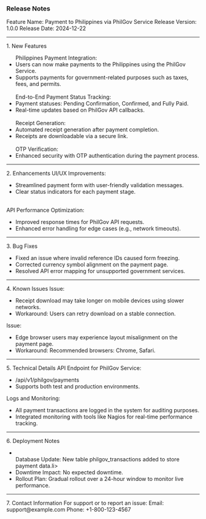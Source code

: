 <h3>Release Notes</h3>

Feature Name: Payment to Philippines via PhilGov Service
Release Version: 1.0.0
Release Date: 2024-12-22
<hr>
1. New Features
<ul>
    Philippines Payment Integration:
        <li>Users can now make payments to the Philippines using the PhilGov Service.</li>
        <li>Supports payments for government-related purposes such as taxes, fees, and permits.</li>
  <br>
  End-to-End Payment Status Tracking:
        <li>Payment statuses: Pending Confirmation, Confirmed, and Fully Paid.</li>
        <li>Real-time updates based on PhilGov API callbacks.</li>
  <br>
  Receipt Generation:
        <li>Automated receipt generation after payment completion.</li>
        <li>Receipts are downloadable via a secure link.</li>
  <br>
  OTP Verification:
        <li>Enhanced security with OTP authentication during the payment process.</li>
  </ul>
  <hr>
2. Enhancements
    UI/UX Improvements:
        <ul>
            <li>Streamlined payment form with user-friendly validation messages.</li>
            <li>Clear status indicators for each payment stage.</li>
        </ul>
    <br>
    API Performance Optimization:
        <ul>
            <li>Improved response times for PhilGov API requests.</li>
            <li>Enhanced error handling for edge cases (e.g., network timeouts).</li>
        </ul>
<hr>
3. Bug Fixes
<ul>
    <li>Fixed an issue where invalid reference IDs caused form freezing.</li>
    <li>Corrected currency symbol alignment on the payment page.</li>
    <li>Resolved API error mapping for unsupported government services.</li>
</ul>
<hr>
4. Known Issues
    Issue: 
        <ul><li>Receipt download may take longer on mobile devices using slower networks.</li>
        <li>Workaround: Users can retry download on a stable connection.</li></ul>
    Issue: <ul><li>Edge browser users may experience layout misalignment on the payment page.</li>
        <li>Workaround: Recommended browsers: Chrome, Safari.</li></ul>
<hr>
5. Technical Details
    API Endpoint for PhilGov Service:
        <ul><li>/api/v1/philgov/payments</li>
        <li>Supports both test and production environments.</li></ul>
    Logs and Monitoring:
        <ul>
        <li>All payment transactions are logged in the system for auditing purposes.</li>
        <li>Integrated monitoring with tools like Nagios for real-time performance tracking.</li></ul>
<hr>
6. Deployment Notes
<ul>
    <li></li>Database Update: New table philgov_transactions added to store payment data.li>
    <li>Downtime Impact: No expected downtime.</li> 
    <li>Rollout Plan: Gradual rollout over a 24-hour window to monitor live performance.</li>
</ul>
<hr>
7. Contact Information
For support or to report an issue:
    Email: support@example.com
    Phone: +1-800-123-4567
